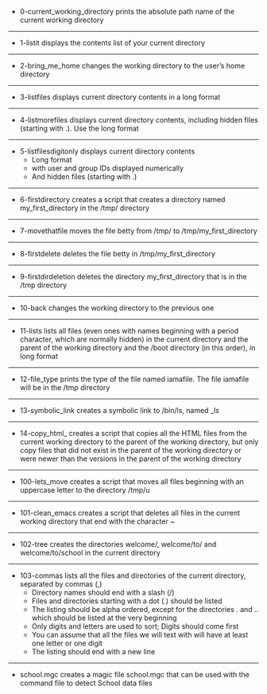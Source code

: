 * 0-current_working_directory prints the absolute path name of the current working directory
--------------------------------
* 1-listit displays the contents list of your current directory
-------------------------------
* 2-bring_me_home changes the working directory to the user’s home directory
-------------------------------------------
* 3-listfiles displays current directory contents in a long format
------------------------------------------
* 4-listmorefiles displays current directory contents, including hidden files (starting with .). Use the long format
-------------------------------------------
* 5-listfilesdigitonly displays current directory contents
	* Long format
	* with user and group IDs displayed numerically
	* And hidden files (starting with .)
--------------------------------------------------
* 6-firstdirectory creates a script that creates a directory named my_first_directory in the /tmp/ directory
---------------------------------------------------
* 7-movethatfile moves the file betty from /tmp/ to /tmp/my_first_directory
----------------------------------------------------------
* 8-firstdelete deletes the file betty in /tmp/my_first_directory
--------------------------------
* 9-firstdirdeletion deletes the directory my_first_directory that is in the /tmp directory
-------------------------------------------------
* 10-back changes the working directory to the previous one
-------------------------------------------
* 11-lists lists all files (even ones with names beginning with a period character, which are normally hidden) in the current directory and the parent of the working directory and the /boot directory (in this order), in long format
-------------------------------------------------------
* 12-file_type prints the type of the file named iamafile. The file iamafile will be in the /tmp directory
-------------------------------------------------
* 13-symbolic_link creates a symbolic link to /bin/ls, named __ls_
-------------------------------------------
* 14-copy_html_ creates a script that copies all the HTML files from the current working directory to the parent of the working directory, but only copy files that did not exist in the parent of the working directory or were newer than the versions in the parent of the working directory
---------------------------------------------------
* 100-lets_move creates a script that moves all files beginning with an uppercase letter to the directory /tmp/u 
--------------------------------------------------------
* 101-clean_emacs creates a script that deletes all files in the current working directory that end with the character ~
-----------------------------------------------
* 102-tree creates the directories welcome/, welcome/to/ and welcome/to/school in the current directory
-----------------------------------------------------
* 103-commas lists all the files and directories of the current directory, separated by commas (,)
	* Directory names should end with a slash (/)
	* Files and directories starting with a dot (.) should be listed
	* The listing should be alpha ordered, except for the directories . and .. which should be listed at the very beginning
	* Only digits and letters are used to sort; Digits should come first
	* You can assume that all the files we will test with will have at least one letter or one digit
	* The listing should end with a new line
--------------------------------------------------------
* school.mgc creates a magic file school.mgc that can be used with the command file to detect School data files
